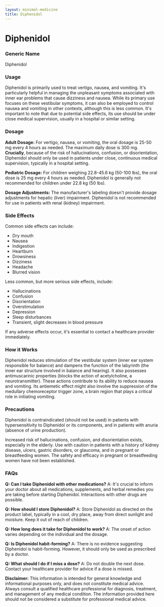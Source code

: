 ```yaml
---
layout: minimal-medicine
title: Diphenidol
---
```


# Diphenidol
### Generic Name
Diphenidol

### Usage
Diphenidol is primarily used to treat vertigo, nausea, and vomiting.  It's particularly helpful in managing the unpleasant symptoms associated with inner ear problems that cause dizziness and nausea. While its primary use focuses on these vestibular symptoms, it can also be employed to control nausea and vomiting in other contexts, although this is less common.  It's important to note that due to potential side effects, its use should be under close medical supervision, usually in a hospital or similar setting.

### Dosage
**Adult Dosage:**  For vertigo, nausea, or vomiting, the oral dosage is 25-50 mg every 4 hours as needed. The maximum daily dose is 300 mg.  **Crucially**, because of the risk of hallucinations, confusion, or disorientation, Diphenidol should only be used in patients under close, continuous medical supervision, typically in a hospital setting.

**Pediatric Dosage:**  For children weighing 22.8-45.6 kg (50-100 lbs), the oral dose is 25 mg every 4 hours as needed.  Diphenidol is generally not recommended for children under 22.8 kg (50 lbs).

**Dosage Adjustments:**  The manufacturer's labeling doesn't provide dosage adjustments for hepatic (liver) impairment. Diphenidol is not recommended for use in patients with renal (kidney) impairment.


### Side Effects
Common side effects can include:

* Dry mouth
* Nausea
* Indigestion
* Heartburn
* Drowsiness
* Dizziness
* Headache
* Blurred vision

Less common, but more serious side effects, include:

* Hallucinations
* Confusion
* Disorientation
* Overstimulation
* Depression
* Sleep disturbances
* Transient, slight decreases in blood pressure

If any adverse effects occur, it's essential to contact a healthcare provider immediately.

### How it Works
Diphenidol reduces stimulation of the vestibular system (inner ear system responsible for balance) and dampens the function of the labyrinth (the inner ear structure involved in balance and hearing).  It also possesses antimuscarinic properties (blocks the action of acetylcholine, a neurotransmitter).  These actions contribute to its ability to reduce nausea and vomiting.  Its antiemetic effect might also involve the suppression of the medullary chemoreceptor trigger zone, a brain region that plays a critical role in initiating vomiting.


### Precautions
Diphenidol is contraindicated (should not be used) in patients with hypersensitivity to Diphenidol or its components, and in patients with anuria (absence of urine production).

Increased risk of hallucinations, confusion, and disorientation exists, especially in the elderly.  Use with caution in patients with a history of kidney disease, ulcers, gastric disorders, or glaucoma, and in pregnant or breastfeeding women.  The safety and efficacy in pregnant or breastfeeding women have not been established.

### FAQs

**Q: Can I take Diphenidol with other medications?**
A:  It's crucial to inform your doctor about all medications, supplements, and herbal remedies you are taking before starting Diphenidol.  Interactions with other drugs are possible.

**Q: How should I store Diphenidol?**
A: Store Diphenidol as directed on the product label, typically in a cool, dry place, away from direct sunlight and moisture.  Keep it out of reach of children.

**Q: How long does it take for Diphenidol to work?**
A: The onset of action varies depending on the individual and the dosage.

**Q: Is Diphenidol habit-forming?**
A:  There is no evidence suggesting Diphenidol is habit-forming. However, it should only be used as prescribed by a doctor.

**Q:  What should I do if I miss a dose?**
A:  Do not double the next dose. Contact your healthcare provider for advice if a dose is missed.


**Disclaimer:** This information is intended for general knowledge and informational purposes only, and does not constitute medical advice.  Always consult a qualified healthcare professional for diagnosis, treatment, and management of any medical condition.  The information provided here should not be considered a substitute for professional medical advice.
